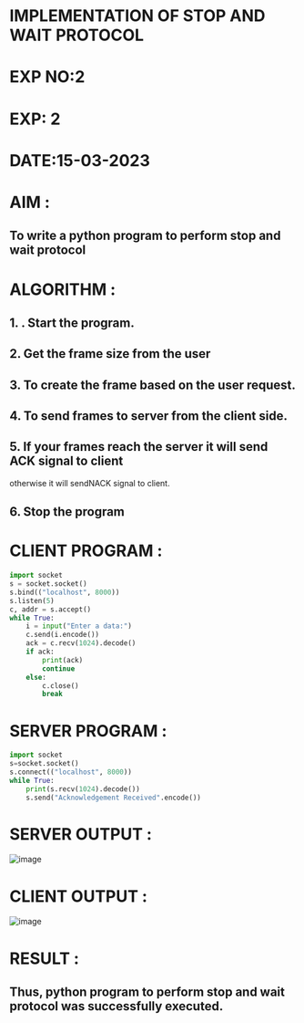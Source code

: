 # IMPLEMENTATION OF STOP AND WAIT PROTOCOL

# EXP NO:2
# EXP: 2

# DATE:15-03-2023

# AIM :
## To write a python program to perform stop and wait protocol
# ALGORITHM :
## 1. . Start the program.
## 2. Get the frame size from the user
## 3. To create the frame based on the user request.
## 4. To send frames to server from the client side.
## 5. If your frames reach the server it will send ACK signal to client
otherwise it will sendNACK signal to client.
## 6. Stop the program
# CLIENT PROGRAM :
```PYTHON 3 
import socket
s = socket.socket()
s.bind(("localhost", 8000))
s.listen(5)
c, addr = s.accept()
while True:
    i = input("Enter a data:")
    c.send(i.encode())
    ack = c.recv(1024).decode()
    if ack:
        print(ack)
        continue
    else:
        c.close()
        break
```
# SERVER PROGRAM :
```PYTHON 3
import socket
s=socket.socket()
s.connect(("localhost", 8000))
while True:
    print(s.recv(1024).decode()) 
    s.send("Acknowledgement Received".encode())
```
# SERVER OUTPUT :
![image](https://github.com/arun1111j/cn-ex02/assets/128461833/89d617cd-c14f-4e5f-97fb-0e26b80b6e70)

# CLIENT OUTPUT :
![image](https://github.com/arun1111j/cn-ex02/assets/128461833/f50c406c-cea1-4d00-b081-625e244a0566)

# RESULT :
## Thus, python program to perform stop and wait protocol was successfully executed.
